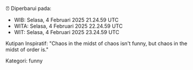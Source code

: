 ⏰ Diperbarui pada:
- WIB: Selasa, 4 Februari 2025 21.24.59 UTC
- WITA: Selasa, 4 Februari 2025 22.24.59 UTC
- WIT: Selasa, 4 Februari 2025 23.24.59 UTC

Kutipan Inspiratif:
"Chaos in the midst of chaos isn't funny, but chaos in the midst of order is."


Kategori: funny

